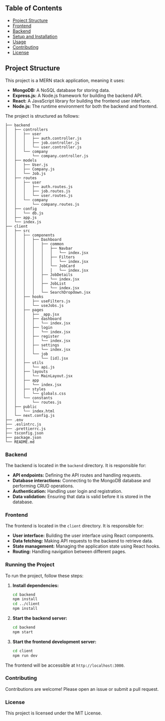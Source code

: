 ## Table of Contents

- [Project Structure](#project-structure)
- [Frontend](#frontend)
- [Backend](#backend)
- [Setup and Installation](#setup-and-installation)
- [Usage](#usage)
- [Contributing](#contributing)
- [License](#license)

## Project Structure

This project is a MERN stack application, meaning it uses:

- **MongoDB:** A NoSQL database for storing data.
- **Express.js:** A Node.js framework for building the backend API.
- **React:** A JavaScript library for building the frontend user interface.
- **Node.js:** The runtime environment for both the backend and frontend.

The project is structured as follows:

```
├── backend
│   ├── controllers
│   │   ├── user
│   │   │   ├── auth.controller.js
│   │   │   ├── job.controller.js
│   │   │   └── user.controller.js
│   │   └── company
│   │       └── company.controller.js
│   ├── models
│   │   ├── User.js
│   │   ├── Company.js
│   │   └── Job.js
│   ├── routes
│   │   ├── user
│   │   │   ├── auth.routes.js
│   │   │   ├── job.routes.js
│   │   │   └── user.routes.js
│   │   └── company
│   │       └── company.routes.js
│   ├── config
│   │   └── db.js
│   ├── app.js
│   └── index.js
├── client
│   ├── src
│   │   ├── components
│   │   │   ├── Dashboard
│   │   │   │   ├── common
│   │   │   │   │   ├── Navbar
│   │   │   │   │   │   └── index.jsx
│   │   │   │   │   ├── Filters
│   │   │   │   │   │   └── index.jsx
│   │   │   │   │   └── JobCard
│   │   │   │   │   │   └── index.jsx
│   │   │   │   ├── JobDetails
│   │   │   │   │   └── index.jsx
│   │   │   │   ├── JobList
│   │   │   │   │   └── index.jsx
│   │   │   │   └── SearchDropdown.jsx
│   │   ├── hooks
│   │   │   ├── useFilters.js
│   │   │   └── useJobs.js
│   │   ├── pages
│   │   │   ├── _app.jsx
│   │   │   ├── dashboard
│   │   │   │   └── index.jsx
│   │   │   ├── login
│   │   │   │   └── index.jsx
│   │   │   ├── register
│   │   │   │   └── index.jsx
│   │   │   ├── settings
│   │   │   │   └── index.jsx
│   │   │   └── job
│   │   │       └── [id].jsx
│   │   ├── utils
│   │   │   └── api.js
│   │   ├── layouts
│   │   │   └── MainLayout.jsx
│   │   ├── app
│   │   │   └── index.jsx
│   │   ├── styles
│   │   │   └── globals.css
│   │   └── constants
│   │       └── routes.js
│   ├── public
│   │   └── index.html
│   └── next.config.js
├── .env
├── .eslintrc.js
├── .prettierrc.js
├── tsconfig.json
├── package.json
└── README.md

```

### Backend

The backend is located in the `backend` directory. It is responsible for:

- **API endpoints:** Defining the API routes and handling requests.
- **Database interactions:** Connecting to the MongoDB database and performing CRUD operations.
- **Authentication:** Handling user login and registration.
- **Data validation:** Ensuring that data is valid before it is stored in the database.

### Frontend

The frontend is located in the `client` directory. It is responsible for:

- **User interface:** Building the user interface using React components.
- **Data fetching:** Making API requests to the backend to retrieve data.
- **State management:** Managing the application state using React hooks.
- **Routing:** Handling navigation between different pages.

### Running the Project

To run the project, follow these steps:

1. **Install dependencies:**

   ```bash
   cd backend
   npm install
   cd ../client
   npm install
   ```

2. **Start the backend server:**

   ```bash
   cd backend
   npm start
   ```

3. **Start the frontend development server:**
   ```bash
   cd client
   npm run dev
   ```

The frontend will be accessible at `http://localhost:3000`.

### Contributing

Contributions are welcome! Please open an issue or submit a pull request.

### License

This project is licensed under the MIT License.
